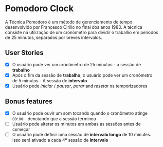 # Pomodoro Clock

A Técnica Pomodoro é um método de gerenciamento de tempo desenvolvido por Francesco Cirillo no final dos anos 1980. A técnica consiste na utilização de um cronômetro para dividir o trabalho em períodos de 25 minutos, separados por breves intervalos.

## User Stories

-   [x] O usuário pode ver um cronômetro de 25 minutos - a sessão de **trabalho**
-   [x] Após o fim da sessão de **trabalho**, o usuário pode ver um cronômetro de 5 minutos - A sessão de **intervalo**
-   [x] Usuário pode _iniciar_ / _pausar_, _parar_ and _resetar_ os temporizadores

## Bonus features

-   [x] O usuário pode ouvir um som tocando quando o cronômetro atinge `00:00` - denotando que a sessão terminou
-   [ ] Usuário pode alterar os minutos em ambas as sessões antes de começar
-   [ ] O usuário pode definir uma sessão de **intervalo longo** de 10 minutes. Isso será ativado a cada 4ª sessão de **intervalo**